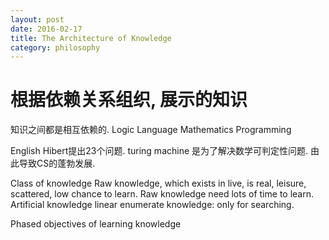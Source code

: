 ```yaml
---
layout: post
date: 2016-02-17
title: The Architecture of Knowledge
category: philosophy
---
```


# 根据依赖关系组织, 展示的知识
知识之间都是相互依赖的.
Logic
Language
Mathematics
Programming


English
Hibert提出23个问题. turing machine 是为了解决数学可判定性问题.
由此导致CS的蓬勃发展.


Class of knowledge
Raw knowledge, which exists in live, is real, leisure, scattered, low chance to learn.
Raw knowledge need lots of time to learn.
Artificial knowledge
linear enumerate knowledge: only for searching.


Phased objectives of learning knowledge

